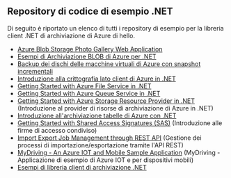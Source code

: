## <a name="net-sample-code-repositories"></a>Repository di codice di esempio .NET

Di seguito è riportato un elenco di tutti i repository di esempio per la libreria client .NET di archiviazione di Azure di hello.

* [Azure Blob Storage Photo Gallery Web Application](https://azure.microsoft.com/resources/samples/storage-blobs-dotnet-webapp/)
* [Esempi di Archiviazione BLOB di Azure per .NET](https://azure.microsoft.com/resources/samples/storage-blob-dotnet-getting-started/)
* [Backup dei dischi delle macchine virtuali di Azure con snapshot incrementali](https://azure.microsoft.com/resources/samples/storage-blob-dotnet-back-up-with-incremental-snapshots/)
* [Introduzione alla crittografia lato client di Azure in .NET](https://azure.microsoft.com/resources/samples/storage-dotnet-client-side-encryption/)
* [Getting Started with Azure File Service in .NET](https://azure.microsoft.com/resources/samples/storage-file-dotnet-getting-started/)
* [Getting Started with Azure Queue Service in .NET](https://azure.microsoft.com/resources/samples/storage-queue-dotnet-getting-started/)
* [Getting Started with Azure Storage Resource Provider in .NET](https://azure.microsoft.com/resources/samples/storage-dotnet-resource-provider-getting-started/) (Introduzione al provider di risorse di archiviazione di Azure in .NET)
* [Introduzione all'archiviazione tabelle di Azure con .NET](https://azure.microsoft.com/resources/samples/storage-table-dotnet-getting-started/)
* [Getting Started with Shared Access Signatures (SAS)](https://azure.microsoft.com/resources/samples/storage-dotnet-sas-getting-started/) (Introduzione alle firme di accesso condiviso)
* [Import Export Job Management through REST API](https://azure.microsoft.com/resources/samples/storage-dotnet-import-export-job-management/) (Gestione dei processi di importazione/esportazione tramite l'API REST)
* [MyDriving - An Azure IOT and Mobile Sample Application](https://azure.microsoft.com/resources/samples/mydriving/) (MyDriving - Applicazione di esempio di Azure IOT e per dispositivi mobili)
* [Esempi di libreria client di archiviazione .NET](https://github.com/Azure/azure-storage-net/tree/master/Samples/GettingStarted)